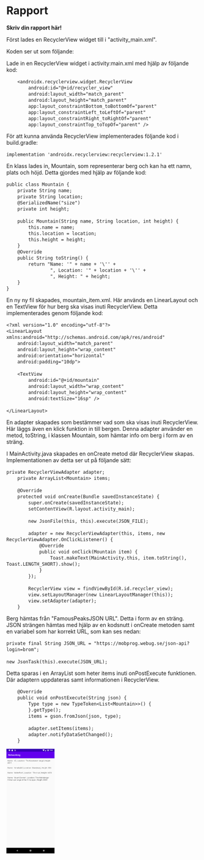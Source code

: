 
# Rapport

**Skriv din rapport här!**

Först lades en RecyclerView widget till i "activity_main.xml".

Koden ser ut som följande:

Lade in en RecyclerView widget i activity:main.xml med hjälp av följande kod:

```
    <androidx.recyclerview.widget.RecyclerView
        android:id="@+id/recycler_view"
        android:layout_width="match_parent"
        android:layout_height="match_parent"
        app:layout_constraintBottom_toBottomOf="parent"
        app:layout_constraintLeft_toLeftOf="parent"
        app:layout_constraintRight_toRightOf="parent"
        app:layout_constraintTop_toTopOf="parent" />
```

För att kunna använda RecyclerView implementerades följande kod i build.gradle:

```
implementation 'androidx.recyclerview:recyclerview:1.2.1'

```

En klass lades in, Mountain, som representerar berg och kan ha ett namn, plats och höjd. Detta
gjordes med hjälp av följande kod:

```
public class Mountain {
    private String name;
    private String location;
    @SerializedName("size")
    private int height;

    public Mountain(String name, String location, int height) {
        this.name = name;
        this.location = location;
        this.height = height;
    }
    @Override
    public String toString() {
        return "Name: '" + name + '\'' +
                ", Location: '" + location + '\'' +
                ", Height: " + height;
    }
}

```

En ny ny fil skapades, mountain_item.xml. Här används en LinearLayout och en TextView för hur 
berg ska visas inuti RecyclerView. Detta implementerades genom följande kod:

```
<?xml version="1.0" encoding="utf-8"?>
<LinearLayout xmlns:android="http://schemas.android.com/apk/res/android"
    android:layout_width="match_parent"
    android:layout_height="wrap_content"
    android:orientation="horizontal"
    android:padding="10dp">

    <TextView
        android:id="@+id/mountain"
        android:layout_width="wrap_content"
        android:layout_height="wrap_content"
        android:textSize="16sp" />

</LinearLayout>
```

En adapter skapades som bestämmer vad som ska visas inuti RecyclerView. Här läggs även en 
klick funktion in till bergen. Denna adapter använder en metod, toString, i klassen Mountain, som
hämtar info om berg i form av en sträng. 


I MainActivity.java skapades en onCreate metod där RecyclerView skapas. Implementationen av detta
ser ut på följande sätt:

```
private RecyclerViewAdapter adapter;
    private ArrayList<Mountain> items;

    @Override
    protected void onCreate(Bundle savedInstanceState) {
        super.onCreate(savedInstanceState);
        setContentView(R.layout.activity_main);

        new JsonFile(this, this).execute(JSON_FILE);

        adapter = new RecyclerViewAdapter(this, items, new RecyclerViewAdapter.OnClickListener() {
            @Override
            public void onClick(Mountain item) {
                Toast.makeText(MainActivity.this, item.toString(), Toast.LENGTH_SHORT).show();
            }
        });

        RecyclerView view = findViewById(R.id.recycler_view);
        view.setLayoutManager(new LinearLayoutManager(this));
        view.setAdapter(adapter);
    }
```

Berg hämtas från "FamousPeaksJSON URL". Detta i form av en sträng. JSON strängen hämtas med hjälp 
av en kodsnutt i onCreate metoden samt en variabel som har korrekt URL, som kan ses nedan:

```
private final String JSON_URL = "https://mobprog.webug.se/json-api?login=brom";

new JsonTask(this).execute(JSON_URL);
```

Detta sparas i en ArrayList som heter items inuti onPostExecute funktionen. Där adaptern uppdateras
samt informationen i RecyclerView. 

```
    @Override
    public void onPostExecute(String json) {
        Type type = new TypeToken<List<Mountain>>() {
        }.getType();
        items = gson.fromJson(json, type);

        adapter.setItems(items);
        adapter.notifyDataSetChanged();
    }
```
<img src="MountainPic.png" width="25%"/>

